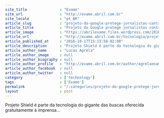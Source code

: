 ```yaml
---
site_title               : "Exame"
site_url                 : "http://exame.abril.com.br"
site_locale              : "pt_BR"
article_slug             : "projeto-do-google-protege-jornalistas-contra-ataques-hackers"
article_title            : "Projeto do Google protege jornalistas contra ataques hackers"
article_image            : "https://abrilexame.files.wordpress.com/2016/10/size_960_16_9_logotipo-do-projeto-shield-do-google.jpg?quality=70&strip=all&w=960"
article_url              : "http://exame.abril.com.br/tecnologia/projeto-do-google-protege-jornalistas-contra-ataques-hackers/"
article_published_at     : "2016-10-17T15:13:58-02:00"
article_description      : "Projeto Shield é parte da tecnologia do gigante das buscas oferecida gratuitamente à imprensa..."
article_author_name      : "Lucas Agrela"
article_author_image     : null
article_author_biography : null
article_author_profile   : "http://exame.abril.com.br/author/agrelaexame/"
article_author_facebook  : null
article_author_twitter   : null
category                 : ['technology']
tags                     : ['Exame']
permalink                : "/:categories/projeto-do-google-protege-jornalistas-contra-ataques-hackers/"
layout                   : post
---
```


Projeto Shield é parte da tecnologia do gigante das buscas oferecida gratuitamente à imprensa...
